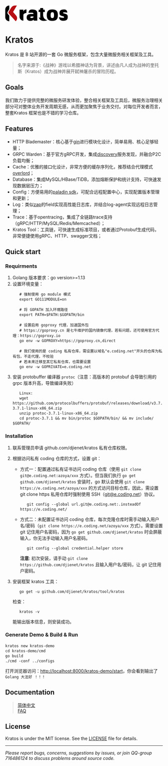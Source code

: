 ![kratos](doc/img/kratos3.png)

# Kratos

Kratos 是 B 站开源的一套 Go 微服务框架，包含大量微服务相关框架及工具。  

> 名字来源于:《战神》游戏以希腊神话为背景，讲述由凡人成为战神的奎托斯（Kratos）成为战神并展开弑神屠杀的冒险历程。

## Goals

我们致力于提供完整的微服务研发体验，整合相关框架及工具后，微服务治理相关部分可对整体业务开发周期无感，从而更加聚焦于业务交付。对每位开发者而言，整套Kratos 框架也是不错的学习仓库。

## Features
* HTTP Blademaster：核心基于[gin](https://github.com/gin-gonic/gin)进行模块化设计，简单易用、核心足够轻量；
* GRPC Warden：基于官方gRPC开发，集成[discovery](https://github.com/bilibili/discovery)服务发现，并融合P2C负载均衡；
* Cache：优雅的接口化设计，非常方便的缓存序列化，推荐结合代理模式[overlord](https://github.com/bilibili/overlord)；
* Database：集成MySQL/HBase/TiDB，添加熔断保护和统计支持，可快速发现数据层压力；
* Config：方便易用的[paladin sdk](doc/wiki-cn/config.md)，可配合远程配置中心，实现配置版本管理和更新；
* Log：类似[zap](https://github.com/uber-go/zap)的field实现高性能日志库，并结合log-agent实现远程日志管理；
* Trace：基于opentracing，集成了全链路trace支持（gRPC/HTTP/MySQL/Redis/Memcached）；
* Kratos Tool：工具链，可快速生成标准项目，或者通过Protobuf生成代码，非常便捷使用gRPC、HTTP、swagger文档；

## Quick start

### Requirments

1. Golang 版本要求：go version>=1.13
2. 设置环境变量：
   ```shell
      # 强制使用 go module 模式
      export GO111MODULE=on

      # 将 GOPATH 加入环境路径
      export PATH=$PATH:$GOPATH/bin

      # 设置启用 goproxy 代理，加速国外包
      # https://goproxy.cn 是七牛维护的国内镜像代理，若有问题，还可使用官方代理：https://goproxy.io
      go env -w GOPROXY=https://goproxy.cn,direct 

      # 我们使用的是 coding 私有仓库，需设置以域名"e.coding.net"开头的仓库为私有包，不走代理，不校验
      # 若未来迁移至其它私有仓库，也需要设置
      go env -w GOPRIVATE=e.coding.net
   ```
3. 安装 protobuffer 编译器 `protoc`（注意：高版本的 protobuf 会导致引用的 grpc 版本升高，导致编译失败）
   ```
      Linux:
      wget https://github.com/protocolbuffers/protobuf/releases/download/v3.7.1/protoc-3.7.1-linux-x86_64.zip
      unzip protoc-3.7.1-linux-x86_64.zip
      cd protoc-3.7.1 && mv bin/protoc $GOPATH/bin/ && mv include/ $GOPATH/

   ```

### Installation

1. 联系管理员申请 github.com/djienet/kratos 私有仓库权限。
2. 根据访问私有 coding 仓库的方式，设置 git：
   * 方式一：配置通过私有证书访问 coding 仓库（使用 `git clone git@e.coding.net:azoya/xxx` 方式）。但当我们执行 `go get github.com/djienet/kratos` 安装时，go 默认会使用 `git clone https://e.coding.net/azoya/xxx` 的方式访问目标仓库，因此，需设置 git clone https 私用仓库时强制使用 SSH（git@e.coding.net）协议。

      ``` shell
         git config --global url.git@e.coding.net:.insteadOf https://e.coding.net/
      ```

   * 方式二：未配置证书访问 coding 仓库，每次克隆仓库时需手动输入用户名/密码（`git clone https://e.coding.net/azoya/xxx` 方式）。需要设置 git 记住用户名密码，因为 `go get github.com/djienet/kratos` 时会屏蔽输入，你无法手动输入用户名密码。

      ``` shell
         git config --global credential.helper store
      ```

      **注意**: 初次安装，请手动 `git clone https://github.com/djienet/kratos` 且输入用户名/密码，让 git 记住用户密码。
3. 安装框架 kratos 工具：

   ``` shell
      go get -u github.com/djienet/kratos/tool/kratos
   ```

   检查：

   ``` shell
      kratos -v
   ```
   
   能输出版本信息，则安装成功。

### Generate Demo & Build & Run

```shell
kratos new kratos-demo
cd kratos-demo/cmd
go build
./cmd -conf ../configs
```

打开浏览器访问：[http://localhost:8000/kratos-demo/start](http://localhost:8000/kratos-demo/start)，你会看到输出了`Golang 大法好 ！！！`

## Documentation

> [简体中文](doc/wiki-cn/summary.md)  
> [FAQ](doc/wiki-cn/FAQ.md)  

## License
Kratos is under the MIT license. See the [LICENSE](./LICENSE) file for details.

-------------

*Please report bugs, concerns, suggestions by issues, or join QQ-group 716486124 to discuss problems around source code.*
